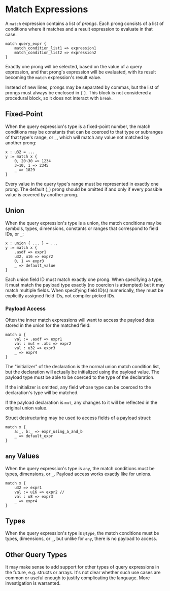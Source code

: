 # Match Expressions
A `match` expression contains a list of _prongs_.  Each prong consists of a list of conditions where it matches and a result expression to evaluate in that case.
```
match query_expr {
	match_condition_list1 => expression1
	match_condition_list2 => expression2
}
```
Exactly one prong will be selected, based on the value of a query expression, and that prong's expression will be evaluated, with its result becoming the `match` expression's result value.

Instead of new lines, prongs may be separated by commas, but the list of prongs must always be enclosed in `{` `}`.  This block is not considered a procedural block, so it does not interact with `break`.

## Fixed-Point
When the query expression's type is a fixed-point number, the match conditions may be constants that can be coerced to that type or subranges of that type's range, or `_`, which will match any value not matched by another prong:
```
x : u32 = ...
y := match x {
	0, 20~30 => 1234
	3~10, 1 => 2345
	_ => 1829
}
```
Every value in the query type's range must be represented in exactly one prong.  The default (`_`) prong should be omitted if and only if every possible value is covered by another prong.

## Union
When the query expression's type is a union, the match conditions may be symbols, types, dimensions, constants or ranges that correspond to field IDs, or `_`:
```
x : union { ... } = ...
y := match x {
	.asdf => expr1
	u32, u16 => expr2
	0, 1 => expr3
	_ => default_value
}
```
Each union field ID must match exactly one prong.  When specifying a type, it must match the payload type exactly (no coercion is attempted) but it may match multiple fields.  When specifying field ID(s) numerically, they must be explicitly assigned field IDs, not compiler picked IDs.

### Payload Access
Often the inner match expressions will want to access the payload data stored in the union for the matched field:
```
match x {
	val := .asdf => expr1
	val : mut = .abc => expr2
	val : u32 => expr3
	_ => expr4
}
```
The "initializer" of the declaration is the normal union match condition list, but the declaration will actually be initialized using the payload value.  The payload type must be able to be coerced to the type of the declaration.

If the initializer is omitted, any field whose type can be coerced to the declaration's type will be matched.

If the payload declaration is `mut`, any changes to it will be reflected in the original union value.

Struct destructuring may be used to access fields of a payload struct:
```
match x {
	a:_, b:_ => expr_using_a_and_b
	_ => default_expr
}
```

## `any` Values
When the query expression's type is `any`, the match conditions must be types, dimensions, or `_`.  Payload access works exactly like for unions.
```
match x {
	u32 => expr1
	val := u16 => expr2 //
	val : u8 => expr3
	_ => expr4
}
```

## Types
When the query expression's type is `@type`, the match conditions must be types, dimensions, or `_`, but unlike for `any`, there is no payload to access.

## Other Query Types
It may make sense to add support for other types of query expressions in the future, e.g. structs or arrays.  It's not clear whether such use cases are common or useful enough to justify complicating the language.  More investigation is warranted.
